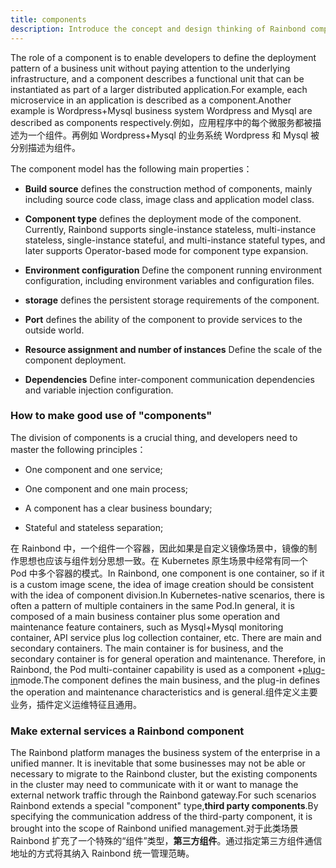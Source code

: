 ```yaml
---
title: components
description: Introduce the concept and design thinking of Rainbond components
---
```


The role of a component is to enable developers to define the deployment pattern of a business unit without paying attention to the underlying infrastructure, and a component describes a functional unit that can be instantiated as part of a larger distributed application.For example, each microservice in an application is described as a component.Another example is Wordpress+Mysql business system Wordpress and Mysql are described as components respectively.例如，应用程序中的每个微服务都被描述为一个组件。再例如 Wordpress+Mysql 的业务系统 Wordpress 和 Mysql 被分别描述为组件。

The component model has the following main properties：

- <b>Build source</b> defines the construction method of components, mainly including source code class, image class and application model class.

- <b>Component type</b> defines the deployment mode of the component. Currently, Rainbond supports single-instance stateless, multi-instance stateless, single-instance stateful, and multi-instance stateful types, and later supports Operator-based mode for component type expansion.

- <b>Environment configuration</b> Define the component running environment configuration, including environment variables and configuration files.

- <b>storage</b> defines the persistent storage requirements of the component.

- <b>Port</b> defines the ability of the component to provide services to the outside world.

- <b>Resource assignment and number of instances</b> Define the scale of the component deployment.

- <b>Dependencies</b> Define inter-component communication dependencies and variable injection configuration.

### How to make good use of "components"

The division of components is a crucial thing, and developers need to master the following principles：

- One component and one service;

- One component and one main process;

- A component has a clear business boundary;

- Stateful and stateless separation;

在 Rainbond 中，一个组件一个容器，因此如果是自定义镜像场景中，镜像的制作思想也应该与组件划分思想一致。在 Kubernetes 原生场景中经常有同一个 Pod 中多个容器的模式。In Rainbond, one component is one container, so if it is a custom image scene, the idea of image creation should be consistent with the idea of component division.In Kubernetes-native scenarios, there is often a pattern of multiple containers in the same Pod.In general, it is composed of a main business container plus some operation and maintenance feature containers, such as Mysql+Mysql monitoring container, API service plus log collection container, etc. There are main and secondary containers. The main container is for business, and the secondary container is for general operation and maintenance. Therefore, in Rainbond, the Pod multi-container capability is used as a component +[plug-in](./plugin/)mode.The component defines the main business, and the plug-in defines the operation and maintenance characteristics and is general.组件定义主要业务，插件定义运维特征且通用。

### Make external services a Rainbond component

The Rainbond platform manages the business system of the enterprise in a unified manner. It is inevitable that some businesses may not be able or necessary to migrate to the Rainbond cluster, but the existing components in the cluster may need to communicate with it or want to manage the external network traffic through the Rainbond gateway.For such scenarios Rainbond extends a special "component" type,<b>third party components</b>.By specifying the communication address of the third-party component, it is brought into the scope of Rainbond unified management.对于此类场景 Rainbond 扩充了一个特殊的“组件”类型，<b>第三方组件</b>。通过指定第三方组件通信地址的方式将其纳入 Rainbond 统一管理范畴。
